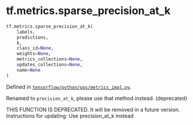 <div itemscope itemtype="http://developers.google.com/ReferenceObject">
<meta itemprop="name" content="tf.metrics.sparse_precision_at_k" />
<meta itemprop="path" content="Stable" />
</div>

# tf.metrics.sparse_precision_at_k

``` python
tf.metrics.sparse_precision_at_k(
    labels,
    predictions,
    k,
    class_id=None,
    weights=None,
    metrics_collections=None,
    updates_collections=None,
    name=None
)
```



Defined in [`tensorflow/python/ops/metrics_impl.py`](/code/stable/tensorflow/python/ops/metrics_impl.py).

Renamed to `precision_at_k`, please use that method instead. (deprecated)

THIS FUNCTION IS DEPRECATED. It will be removed in a future version.
Instructions for updating:
Use precision_at_k instead